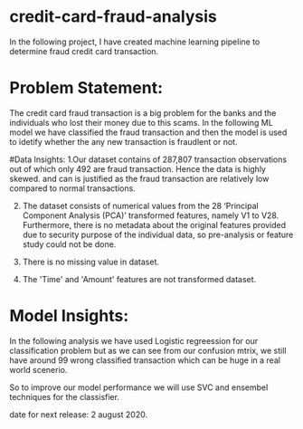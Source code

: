 # credit-card-fraud-analysis
In the following project, I have created machine learning pipeline to determine fraud credit card transaction. 

# Problem Statement:

The credit card fraud transaction is a big problem for the banks and the individuals who lost their money due to this scams.
In the following ML model we have classified the fraud transaction and then the model is used to idetify whether the any new transaction is fraudlent or not.

#Data Insights:
1.Our dataset contains of 287,807 transaction observations out of which only 492 are fraud transaction. Hence the data is highly skewed.
  and can is justified as the fraud transaction are relatively low compared to normal transactions.
 
2. The dataset consists of numerical values from the 28 ‘Principal Component Analysis (PCA)’ transformed features, namely V1 to V28. 
Furthermore, there is no metadata about the original features provided due to security purpose of the individual data,
so pre-analysis or feature study could not be done.

3. There is no missing value in dataset.

4. The 'Time' and 'Amount' features are not transformed dataset.

# Model Insights:

In the following analysis we have used Logistic regreession for our classification problem but as we can see from our confusion mtrix, we still have around 
99 wrong classified transaction which can be huge in a real world scenerio.

So to improve our model performance we will use SVC and ensembel techniques for the classisfier.

date for next release: 2 august 2020.
